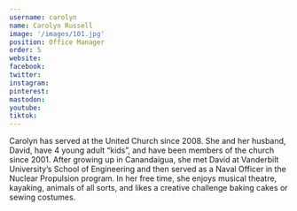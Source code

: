 ```yaml
---
username: carolyn
name: Carolyn Russell
image: '/images/101.jpg'
position: Office Manager
order: 5
website:
facebook: 
twitter: 
instagram: 
pinterest:
mastodon:
youtube:
tiktok:
---
```


Carolyn has served at the United Church since 2008. She and her husband, David, have 4 young adult “kids”, and have been members of the church since 2001. After growing up in Canandaigua, she met David at Vanderbilt University’s School of Engineering and then served as a Naval Officer in the Nuclear Propulsion program. In her free time, she enjoys musical theatre, kayaking, animals of all sorts, and likes a creative challenge baking cakes or sewing costumes.
